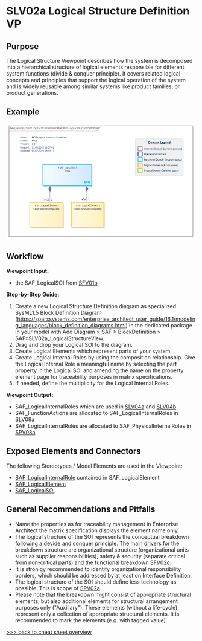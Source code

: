 # SLV02a Logical Structure Definition VP

## Purpose
The Logical Structure Viewpoint describes how the system is decomposed into a hierarchical structure of logical elements responsible for different system functions (divide & conquer principle). It covers related logical concepts and principles that support the logical operation of the system and is widely reusable among similar systems like product families, or product generations.

## Example
![SLV02](../pics/SLV02-example1.png)

## Workflow
**Viewpoint Input:**
* the SAF_LogicalSOI from [SFV01b](System-Context-Definition-Viewpoint.md)

**Step-by-Step Guide:**
1.  Create a new Logical Structure Definition diagram as specialized SysML1.5 Block Definition Diagram (https://sparxsystems.com/enterprise_architect_user_guide/16.1/modeling_languages/block_definition_diagrams.html) in the dedicated package in your model with Add Diagram > SAF > BlockDefinition > SAF::SLV02a_LogicalStructureView.
2. Drag and drop your Logical SOI to the diagram.
3. Create Logical Elements which represent parts of your system.
4. Create Logical Internal Roles by using the composition relationship. Give the Logical Internal Role a meaningful name by selecting the part property in the Logical SOI and amending the name on the property element page for traceability purposes in matrix specifications.
5. If needed, define the multiplicity for the Logical Internal Roles.

**Viewpoint Output:**
* SAF_LogicalInternalRoles which are used in [SLV04a](Logical-Internal-Interaction-Viewpoint.md) and [SLV04b](Logical-Internal-Exchange-Viewpoint.md)
* SAF_FunctionActions are allocated to SAF_LogicalInternalRoles in [SLV08a](Logical-Functional-Mapping-Viewpoint.md)
* SAF_LogicalInternalRoles are allocated to SAF_PhysicalInternalRoles in [SPV08a](Physical-Logical-Mapping-Viewpoint.md)

## Exposed Elements and Connectors
The following Stereotypes / Model Elements are used in the Viewpoint:
* [SAF_LogicalInternalRole](https://saf.gfse.org/userdoc/stereotypes.html#saf_logicalinternalrole) contained in SAF_LogicalElement
* [SAF_LogicalElement](https://saf.gfse.org/userdoc/stereotypes.html#saf_logicalelement)
* [SAF_LogicalSOI](https://saf.gfse.org/userdoc/stereotypes.html#saf_logicalsoi)

## General Recommendations and Pitfalls
* Name the properties as for traceability management in Enterprise Architect the matrix specification displays the element name only. 
* The logical structure of the SOI represents the conceptual breakdown following a devide and conquer principle. The main drivers for the breakdown structure are organizational structure (organizational units such as supplier responsibilities), safety & security (separate critical from non-critical parts) and the functional breakdown [SFV02c](System-Functional-Breakdown-Viewpoint.md). 
* It is stronlgy recommended to identify organizational responsibility borders, which should be addressed by at least on Interface Definition.
* The logical structure of the SOI should define less technology as possible. This is scope of [SPV02a](Physical-Structure-Definition-Viewpoint.md).
* Please note that the breakdown might consist of appropriate structural elements, but also additional elements for structural arrangement purposes only ("Auxillary"). These elements (without a life-cycle) represent only a collection of appropriate structural elements. It is recommended to mark the elements (e.g. with tagged value). 


[>>> back to cheat sheet overview](../CheatSheet.md)
